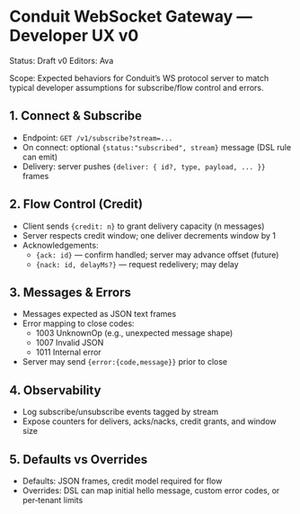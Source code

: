 # Conduit WebSocket Gateway — Developer UX v0

Status: Draft v0
Editors: Ava

Scope: Expected behaviors for Conduit’s WS protocol server to match typical developer assumptions for subscribe/flow control and errors.

## 1. Connect & Subscribe

- Endpoint: `GET /v1/subscribe?stream=...`
- On connect: optional `{status:"subscribed", stream}` message (DSL rule can emit)
- Delivery: server pushes `{deliver: { id?, type, payload, ... }}` frames

## 2. Flow Control (Credit)

- Client sends `{credit: n}` to grant delivery capacity (n messages)
- Server respects credit window; one deliver decrements window by 1
- Acknowledgements:
  - `{ack: id}` — confirm handled; server may advance offset (future)
  - `{nack: id, delayMs?}` — request redelivery; may delay

## 3. Messages & Errors

- Messages expected as JSON text frames
- Error mapping to close codes:
  - 1003 UnknownOp (e.g., unexpected message shape)
  - 1007 Invalid JSON
  - 1011 Internal error
- Server may send `{error:{code,message}}` prior to close

## 4. Observability

- Log subscribe/unsubscribe events tagged by stream
- Expose counters for delivers, acks/nacks, credit grants, and window size

## 5. Defaults vs Overrides

- Defaults: JSON frames, credit model required for flow
- Overrides: DSL can map initial hello message, custom error codes, or per‑tenant limits

